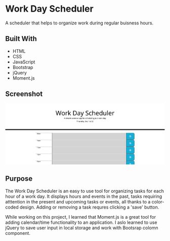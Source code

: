 # Work Day Scheduler
A scheduler that helps to organize work during regular buisness hours.

## Built With
* HTML
* CSS
* JavaScript
* Bootstrap
* jQuery
* Moment.js

## Screenshot
![Work Day Scheduler](./assets/work-day-scheduler.png)

## Purpose
The Work Day Scheduler is an easy to use tool for organizing tasks for each hour of a work day. It displays hours and events in the past, tasks requiring atttention in the present and upcoming tasks or events, all thanks to a color-coded design. Adding or removing a task requres clicking a 'save' button.

While working on this project, I learned that Moment.js is a great tool for adding calendar/time functionality to an application. I aslo learned to use jQuery to save user input in local storage and work with Bootsrap colomn component.





